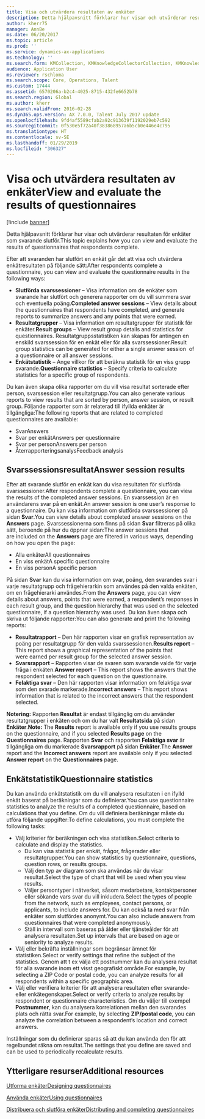 ```yaml
---
title: Visa och utvärdera resultaten av enkäter
description: Detta hjälpavsnitt förklarar hur visar och utvärderar resultaten för enkäter som svarande slutför.
author: kherr75
manager: AnnBe
ms.date: 06/20/2017
ms.topic: article
ms.prod: ''
ms.service: dynamics-ax-applications
ms.technology: ''
ms.search.form: KMCollection, KMKnowledgeCollectorCollection, KMKnowledgeCollectorUserResults
audience: Application User
ms.reviewer: rschloma
ms.search.scope: Core, Operations, Talent
ms.custom: 17444
ms.assetid: 6570206a-b2c4-4025-8715-432fe6652b78
ms.search.region: Global
ms.author: kherr
ms.search.validFrom: 2016-02-28
ms.dyn365.ops.version: AX 7.0.0, Talent July 2017 update
ms.openlocfilehash: 9fd4af5589cfab2a92c913639f1192029eb7c592
ms.sourcegitcommit: 0f530e5f72a40f383868957a6b5cb0e446e4c795
ms.translationtype: HT
ms.contentlocale: sv-SE
ms.lasthandoff: 01/29/2019
ms.locfileid: "306327"
---
```

# <a name="view-and-evaluate-the-results-of-questionnaires"></a><span data-ttu-id="64b80-103">Visa och utvärdera resultaten av enkäter</span><span class="sxs-lookup"><span data-stu-id="64b80-103">View and evaluate the results of questionnaires</span></span>

[!include [banner](includes/banner.md)]

<span data-ttu-id="64b80-104">Detta hjälpavsnitt förklarar hur visar och utvärderar resultaten för enkäter som svarande slutför.</span><span class="sxs-lookup"><span data-stu-id="64b80-104">This topic explains how you can view and evaluate the results of questionnaires that respondents complete.</span></span> 

<span data-ttu-id="64b80-105">Efter att svaranden har slutfört en enkät går det att visa och utvärdera enkätresultaten på följande sätt:</span><span class="sxs-lookup"><span data-stu-id="64b80-105">After respondents complete a questionnaire, you can view and evaluate the questionnaire results in the following ways:</span></span>

-   <span data-ttu-id="64b80-106">**Slutförda svarssessioner** – Visa information om de enkäter som svarande har slutfört och generera rapporter om du vill summera svar och eventuella poäng.</span><span class="sxs-lookup"><span data-stu-id="64b80-106">**Completed answer sessions** – View details about the questionnaires that respondents have completed, and generate reports to summarize answers and any points that were earned.</span></span>
-   <span data-ttu-id="64b80-107">**Resultatgrupper** – Visa information om resultatgrupper för statistik för enkäter.</span><span class="sxs-lookup"><span data-stu-id="64b80-107">**Result groups** – View result group details and statistics for questionnaires.</span></span> <span data-ttu-id="64b80-108">Resultatgruppsstatistiken kan skapas för antingen en enskild svarssession för en enkät eller för alla svarssessioner.</span><span class="sxs-lookup"><span data-stu-id="64b80-108">Result group statistics can be generated for either a single answer session  of a questionnaire or all answer sessions.</span></span>
-   <span data-ttu-id="64b80-109">**Enkätstatistik** – Ange villkor för att beräkna statistik för en viss grupp svarande.</span><span class="sxs-lookup"><span data-stu-id="64b80-109">**Questionnaire statistics** – Specify criteria to calculate statistics for a specific group of respondents.</span></span>

<span data-ttu-id="64b80-110">Du kan även skapa olika rapporter om du vill visa resultat sorterade efter person, svarssession eller resultatgrupp.</span><span class="sxs-lookup"><span data-stu-id="64b80-110">You can also generate various reports to view results that are sorted by person, answer session, or result group.</span></span> <span data-ttu-id="64b80-111">Följande rapporter som är relaterad till ifyllda enkäter är tillgängliga:</span><span class="sxs-lookup"><span data-stu-id="64b80-111">The following reports that are related to completed questionnaires are available:</span></span>

-   <span data-ttu-id="64b80-112">Svar</span><span class="sxs-lookup"><span data-stu-id="64b80-112">Answers</span></span>
-   <span data-ttu-id="64b80-113">Svar per enkät</span><span class="sxs-lookup"><span data-stu-id="64b80-113">Answers per questionnaire</span></span>
-   <span data-ttu-id="64b80-114">Svar per person</span><span class="sxs-lookup"><span data-stu-id="64b80-114">Answers per person</span></span>
-   <span data-ttu-id="64b80-115">Återrapporteringsanalys</span><span class="sxs-lookup"><span data-stu-id="64b80-115">Feedback analysis</span></span>

## <a name="answer-session-results"></a><span data-ttu-id="64b80-116">Svarssessionsresultat</span><span class="sxs-lookup"><span data-stu-id="64b80-116">Answer session results</span></span>
<span data-ttu-id="64b80-117">Efter att svarande slutför en enkät kan du visa resultaten för slutförda svarssessioner.</span><span class="sxs-lookup"><span data-stu-id="64b80-117">After respondents complete a questionnaire, you can view the results of the completed answer sessions.</span></span> <span data-ttu-id="64b80-118">En svarssession är en användarens svar på en enkät.</span><span class="sxs-lookup"><span data-stu-id="64b80-118">An answer session is one user’s response to a questionnaire.</span></span> <span data-ttu-id="64b80-119">Du kan visa information om slutförda svarssessioner på sidan **Svar**.</span><span class="sxs-lookup"><span data-stu-id="64b80-119">You can view details about completed answer sessions on the **Answers** page.</span></span> <span data-ttu-id="64b80-120">Svarssessionerna som finns på sidan **Svar** filtreras på olika sätt, beroende på hur du öppnar sidan:</span><span class="sxs-lookup"><span data-stu-id="64b80-120">The answer sessions that are included on the **Answers** page are filtered in various ways, depending on how you open the page:</span></span>

-   <span data-ttu-id="64b80-121">Alla enkäter</span><span class="sxs-lookup"><span data-stu-id="64b80-121">All questionnaires</span></span>
-   <span data-ttu-id="64b80-122">En viss enkät</span><span class="sxs-lookup"><span data-stu-id="64b80-122">A specific questionnaire</span></span>
-   <span data-ttu-id="64b80-123">En viss person</span><span class="sxs-lookup"><span data-stu-id="64b80-123">A specific person</span></span>

<span data-ttu-id="64b80-124">På sidan **Svar** kan du visa information om svar, poäng, den svarandes svar i varje resultatgrupp och frågehierarkin som användes på den valda enkäten, om en frågehierarki användes.</span><span class="sxs-lookup"><span data-stu-id="64b80-124">From the **Answers** page, you can view details about answers, points that were earned, a respondent’s responses in each result group, and the question hierarchy that was used on the selected questionnaire, if a question hierarchy was used.</span></span> <span data-ttu-id="64b80-125">Du kan även skapa och skriva ut följande rapporter:</span><span class="sxs-lookup"><span data-stu-id="64b80-125">You can also generate and print the following reports:</span></span>

-   <span data-ttu-id="64b80-126">**Resultatrapport** – Den här rapporten visar en grafisk representation av poäng per resultatgrupp för den valda svarssessionen.</span><span class="sxs-lookup"><span data-stu-id="64b80-126">**Results report** – This report shows a graphical representation of the points that were earned per result group for the selected answer session.</span></span>
-   <span data-ttu-id="64b80-127">**Svarsrapport** – Rapporten visar de svaren som svarande valde för varje fråga i enkäten.</span><span class="sxs-lookup"><span data-stu-id="64b80-127">**Answer report** – This report shows the answers that the respondent selected for each question on the questionnaire.</span></span>
-   <span data-ttu-id="64b80-128">**Felaktiga svar** – Den här rapporten visar information om felaktiga svar som den svarade markerade.</span><span class="sxs-lookup"><span data-stu-id="64b80-128">**Incorrect answers** – This report shows information that is related to the incorrect answers that the respondent selected.</span></span>

<span data-ttu-id="64b80-129">**Notering:** Rapporten **Resultat** är endast tillgänglig om du använder resultatgrupper i enkäten och om du har valt **Resultatsida** på sidan **Enkäter**.</span><span class="sxs-lookup"><span data-stu-id="64b80-129">**Note:** The **Results** report is available only if you use results groups on the questionnaire, and if you selected **Results page** on the **Questionnaires** page.</span></span> <span data-ttu-id="64b80-130">Rapporten **Svar** och rapporten **Felaktiga svar** är tillgängliga om du markerade **Svarsrapport** på sidan **Enkäter**.</span><span class="sxs-lookup"><span data-stu-id="64b80-130">The **Answer** report and the **Incorrect answers** report are available only if you selected **Answer report** on the **Questionnaires** page.</span></span>

## <a name="questionnaire-statistics"></a><span data-ttu-id="64b80-131">Enkätstatistik</span><span class="sxs-lookup"><span data-stu-id="64b80-131">Questionnaire statistics</span></span>
<span data-ttu-id="64b80-132">Du kan använda enkätstatistik om du vill analysera resultaten i en ifylld enkät baserat på beräkningar som du definierar.</span><span class="sxs-lookup"><span data-stu-id="64b80-132">You can use questionnaire statistics to analyze the results of a completed questionnaire, based on calculations that you define.</span></span> <span data-ttu-id="64b80-133">Om du vill definiera beräkningar måste du utföra följande uppgifter:</span><span class="sxs-lookup"><span data-stu-id="64b80-133">To define calculations, you must complete the following tasks:</span></span>

-   <span data-ttu-id="64b80-134">Välj kriterier för beräkningen och visa statistiken.</span><span class="sxs-lookup"><span data-stu-id="64b80-134">Select criteria to calculate and display the statistics.</span></span>
    -   <span data-ttu-id="64b80-135">Du kan visa statistik per enkät, frågor, frågerader eller resultatgrupper.</span><span class="sxs-lookup"><span data-stu-id="64b80-135">You can show statistics by questionnaire, questions, question rows, or results groups.</span></span>
    -   <span data-ttu-id="64b80-136">Välj den typ av diagram som ska användas när du visar resultat.</span><span class="sxs-lookup"><span data-stu-id="64b80-136">Select the type of chart that will be used when you view results.</span></span>
    -   <span data-ttu-id="64b80-137">Väljer persontyper i nätverket, såsom medarbetare, kontaktpersoner eller sökande vars svar du vill inkludera.</span><span class="sxs-lookup"><span data-stu-id="64b80-137">Select the types of people from the network, such as employees, contact persons, or applicants, to include answers for.</span></span> <span data-ttu-id="64b80-138">Du kan också ta med svar från enkäter som slutfördes anonymt.</span><span class="sxs-lookup"><span data-stu-id="64b80-138">You can also include answers from questionnaires that were completed anonymously.</span></span>
    -   <span data-ttu-id="64b80-139">Ställ in intervall som baseras på ålder eller tjänsteålder för att analysera resultaten.</span><span class="sxs-lookup"><span data-stu-id="64b80-139">Set up intervals that are based on age or seniority to analyze results.</span></span>
-   <span data-ttu-id="64b80-140">Välj eller bekräfta inställningar som begränsar ämnet för statistiken.</span><span class="sxs-lookup"><span data-stu-id="64b80-140">Select or verify settings that refine the subject of the statistics.</span></span> <span data-ttu-id="64b80-141">Genom att t ex välja ett postnummer kan du analysera resultat för alla svarande inom ett visst geografiskt område.</span><span class="sxs-lookup"><span data-stu-id="64b80-141">For example, by selecting a ZIP Code or postal code, you can analyze results for all respondents within a specific geographic area.</span></span>
-   <span data-ttu-id="64b80-142">Välj eller verifiera kriterier för att analysera resultaten efter svarande- eller enkätegenskaper.</span><span class="sxs-lookup"><span data-stu-id="64b80-142">Select or verify criteria to analyze results by respondent or questionnaire characteristics.</span></span> <span data-ttu-id="64b80-143">Om du väljer till exempel **Postnummer**, kan du analysera korrelationen mellan den svarandes plats och rätta svar.</span><span class="sxs-lookup"><span data-stu-id="64b80-143">For example, by selecting **ZIP/postal code**, you can analyze the correlation between a respondent’s location and correct answers.</span></span>

<span data-ttu-id="64b80-144">Inställningar som du definierar sparas så att du kan använda den för att regelbundet räkna om resultat.</span><span class="sxs-lookup"><span data-stu-id="64b80-144">The settings that you define are saved and can be used to periodically recalculate results.</span></span>

<a name="additional-resources"></a><span data-ttu-id="64b80-145">Ytterligare resurser</span><span class="sxs-lookup"><span data-stu-id="64b80-145">Additional resources</span></span>
--------

[<span data-ttu-id="64b80-146">Utforma enkäter</span><span class="sxs-lookup"><span data-stu-id="64b80-146">Designing questionnaires</span></span>](design-questionnaires.md)

[<span data-ttu-id="64b80-147">Använda enkäter</span><span class="sxs-lookup"><span data-stu-id="64b80-147">Using questionnaires</span></span>](questionnaires.md)

[<span data-ttu-id="64b80-148">Distribuera och slutföra enkäter</span><span class="sxs-lookup"><span data-stu-id="64b80-148">Distributing and completing questionnaires</span></span>](distribute-questionnaires.md)

